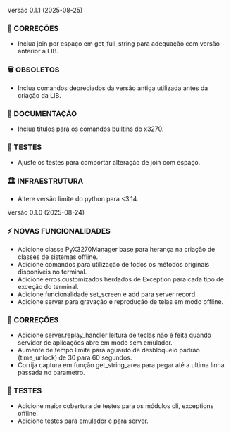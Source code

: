 Versão 0.1.1 (2025-08-25)

### :bug: CORREÇÕES

- Inclua join por espaço em get_full_string para adequação com versão anterior a LIB.

### :wastebasket: OBSOLETOS

- Inclua comandos depreciados da versão antiga utilizada antes da criação da LIB.

### :open_file_folder: DOCUMENTAÇÃO

- Inclua titulos para os comandos builtins do x3270.

### :test_tube: TESTES

- Ajuste os testes para comportar alteração de join com espaço.

### :classical_building: INFRAESTRUTURA

- Altere versão limite do python para <3.14.


Versão 0.1.0 (2025-08-24)

### :zap: NOVAS FUNCIONALIDADES

- Adicione classe PyX3270Manager base para herança na criação de classes de sistemas offline.
- Adicione comandos para utilização de todos os métodos originais disponíveis no terminal.
- Adicione erros customizados herdados de Exception para cada tipo de exceção do terminal.
- Adicione funcionalidade set_screen e add para server record.
- Adicione server para gravação e reprodução de telas em modo offline.

### :bug: CORREÇÕES

- Adicione server.replay_handler leitura de teclas não é feita quando servidor de aplicações abre em modo sem emulador.
- Aumente de tempo limite para aguardo de desbloqueio padrão (time_unlock) de 30 para 60 segundos.
- Corrija captura em função get_string_area para pegar até a ultima linha passada no parametro.

### :test_tube: TESTES

- Adicione maior cobertura de testes para os módulos cli, exceptions offline.
- Adicione testes para emulador e para server.
